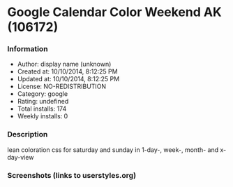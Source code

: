 # Google Calendar Color Weekend AK (106172)

### Information
- Author: display name (unknown)
- Created at: 10/10/2014, 8:12:25 PM
- Updated at: 10/10/2014, 8:12:25 PM
- License: NO-REDISTRIBUTION
- Category: google
- Rating: undefined
- Total installs: 174
- Weekly installs: 0


### Description
lean coloration css for saturday and sunday in 1-day-, week-, month- and x-day-view


### Screenshots (links to userstyles.org)



